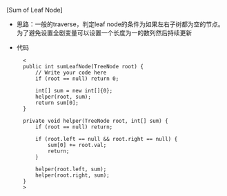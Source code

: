 [Sum of Leaf Node]

* 思路：一般的traverse，判定leaf node的条件为如果左右子树都为空的节点。为了避免设置全剧变量可以设置一个长度为一的数列然后持续更新
* 代码

        <
        public int sumLeafNode(TreeNode root) {
            // Write your code here
            if (root == null) return 0;
            
            int[] sum = new int[]{0};
            helper(root, sum);
            return sum[0];
        }
        
        private void helper(TreeNode root, int[] sum) {
            if (root == null) return;
            
            if (root.left == null && root.right == null) {
                sum[0] += root.val;
                return;
            }
            
            helper(root.left, sum);
            helper(root.right, sum);
        }
        >